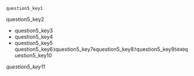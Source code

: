 ```ngMeta
question5_key1
```
question5_key2

* question5_key3
* question5_key4
* question5_key5
question5_key6`3`question5_key7`6`question5_key8`7`question5_key9`5040`question5_key10

*question5_key11*